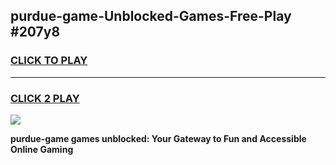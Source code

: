 
## purdue-game-Unblocked-Games-Free-Play #207y8
<h3>
<a href="https://us.freeplayer.one?title=purdue-game&ref=9M">CLICK TO PLAY</a></h3>
<hr>

<h3>
<a href="https://us.freeplayer.one?title=purdue-game&ref=9M">CLICK 2 PLAY</a>
  
</h3>

<a href="https://us.freeplayer.one?title=purdue-game&ref=9M"><img src="https://clearcache.store/games.png"></a>


**purdue-game games unblocked: Your Gateway to Fun and Accessible Online Gaming**
